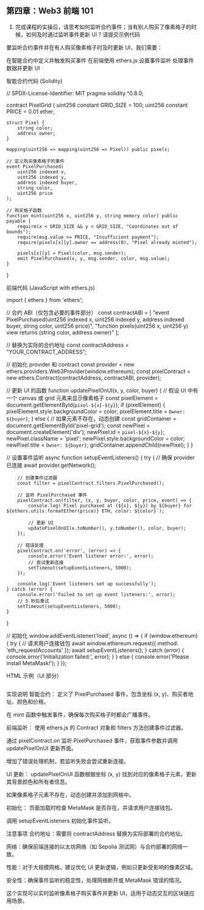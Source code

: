 ## 第四章：Web3 前端 101

1. 完成课程的实操后，请思考如何监听合约事件；当有别人购买了像素格子的时候，如何及时通过监听事件更新 UI ? 请提交示例代码

要监听合约事件并在有人购买像素格子时及时更新 UI，我们需要：

在智能合约中定义并触发购买事件
在前端使用 ethers.js 设置事件监听
处理事件数据并更新 UI

智能合约代码 (Solidity)

// SPDX-License-Identifier: MIT
pragma solidity ^0.8.0;

contract PixelGrid {
    uint256 constant GRID_SIZE = 100;
    uint256 constant PRICE = 0.01 ether;

    struct Pixel {
        string color;
        address owner;
    }

    mapping(uint256 => mapping(uint256 => Pixel)) public pixels;

    // 定义购买像素格子的事件
    event PixelPurchased(
        uint256 indexed x,
        uint256 indexed y,
        address indexed buyer,
        string color,
        uint256 price
    );

    // 购买格子函数
    function mint(uint256 x, uint256 y, string memory color) public payable {
        require(x < GRID_SIZE && y < GRID_SIZE, "Coordinates out of bounds");
        require(msg.value >= PRICE, "Insufficient payment");
        require(pixels[x][y].owner == address(0), "Pixel already minted");

        pixels[x][y] = Pixel(color, msg.sender);
        emit PixelPurchased(x, y, msg.sender, color, msg.value);
    }
}

前端代码 (JavaScript with ethers.js)

import { ethers } from 'ethers';

// 合约 ABI（仅包含必要的事件部分）
const contractABI = [
    "event PixelPurchased(uint256 indexed x, uint256 indexed y, address indexed buyer, string color, uint256 price)",
    "function pixels(uint256 x, uint256 y) view returns (string color, address owner)"
];

// 替换为实际的合约地址
const contractAddress = "YOUR_CONTRACT_ADDRESS";

// 初始化 provider 和 contract
const provider = new ethers.providers.Web3Provider(window.ethereum);
const pixelContract = new ethers.Contract(contractAddress, contractABI, provider);

// 更新 UI 的函数
function updatePixelOnUI(x, y, color, buyer) {
    // 假设 UI 中有一个 canvas 或 grid 元素来显示像素格子
    const pixelElement = document.getElementById(`pixel-${x}-${y}`);
    if (pixelElement) {
        pixelElement.style.backgroundColor = color;
        pixelElement.title = `Owner: ${buyer}`;
    } else {
        // 如果元素不存在，动态创建
        const gridContainer = document.getElementById('pixel-grid');
        const newPixel = document.createElement('div');
        newPixel.id = `pixel-${x}-${y}`;
        newPixel.className = 'pixel';
        newPixel.style.backgroundColor = color;
        newPixel.title = `Owner: ${buyer}`;
        gridContainer.appendChild(newPixel);
    }
}

// 设置事件监听
async function setupEventListeners() {
    try {
        // 确保 provider 已连接
        await provider.getNetwork();

        // 创建事件过滤器
        const filter = pixelContract.filters.PixelPurchased();

        // 监听 PixelPurchased 事件
        pixelContract.on(filter, (x, y, buyer, color, price, event) => {
            console.log(`Pixel purchased at (${x}, ${y}) by ${buyer} for ${ethers.utils.formatEther(price)} ETH, color: ${color}`);
            
            // 更新 UI
            updatePixelOnUI(x.toNumber(), y.toNumber(), color, buyer);
        });

        // 错误处理
        pixelContract.on('error', (error) => {
            console.error('Event listener error:', error);
            // 尝试重新连接
            setTimeout(setupEventListeners, 5000);
        });

        console.log('Event listeners set up successfully');
    } catch (error) {
        console.error('Failed to set up event listeners:', error);
        // 5 秒后重试
        setTimeout(setupEventListeners, 5000);
    }
}

// 初始化
window.addEventListener('load', async () => {
    if (window.ethereum) {
        try {
            // 请求用户连接钱包
            await window.ethereum.request({ method: 'eth_requestAccounts' });
            await setupEventListeners();
        } catch (error) {
            console.error('Initialization failed:', error);
        }
    } else {
        console.error('Please install MetaMask!');
    }
});

HTML 示例（UI 部分）

<!DOCTYPE html>
<html lang="en">
<head>
    <meta charset="UTF-8">
    <meta name="viewport" content="width=device-width, initial-scale=1.0">
    <title>Pixel Grid</title>
    <style>
        #pixel-grid {
            display: grid;
            grid-template-columns: repeat(100, 10px);
            gap: 1px;
        }
        .pixel {
            width: 10px;
            height: 10px;
            border: 1px solid #ddd;
        }
    </style>
</head>
<body>
    <div id="pixel-grid"></div>
    <script src="https://cdn.ethers.io/lib/ethers-5.7.umd.min.js"></script>
    <script src="your-script.js"></script>
</body>
</html>

实现说明
智能合约：
定义了 PixelPurchased 事件，包含坐标 (x, y)、购买者地址、颜色和价格。

在 mint 函数中触发事件，确保每次购买格子时都会广播事件。

前端监听：
使用 ethers.js 的 Contract 对象和 filters 方法创建事件过滤器。

通过 pixelContract.on 监听 PixelPurchased 事件，获取事件参数并调用 updatePixelOnUI 更新界面。

增加了错误处理机制，若监听失败会尝试重新连接。

UI 更新：
updatePixelOnUI 函数根据坐标 (x, y) 找到对应的像素格子元素，更新其背景颜色和所有者信息。

如果像素格子元素不存在，动态创建并添加到网格中。

初始化：
页面加载时检查 MetaMask 是否存在，并请求用户连接钱包。

调用 setupEventListeners 初始化事件监听。

注意事项
合约地址：需要将 contractAddress 替换为实际部署的合约地址。

网络：确保前端连接的以太坊网络（如 Sepolia 测试网）与合约部署的网络一致。

性能：对于大规模网格，建议优化 UI 更新逻辑，例如只更新受影响的像素区域。

安全性：确保事件监听的稳定性，处理网络断开或 MetaMask 错误的情况。

这个实现可以实时监听像素格子购买事件并更新 UI，适用于动态交互的区块链应用场景。



